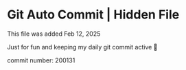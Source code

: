 # Git Auto Commit | Hidden File

This file was added Feb 12, 2025

Just for fun and keeping my daily git commit active 🤪

commit number: 200131
